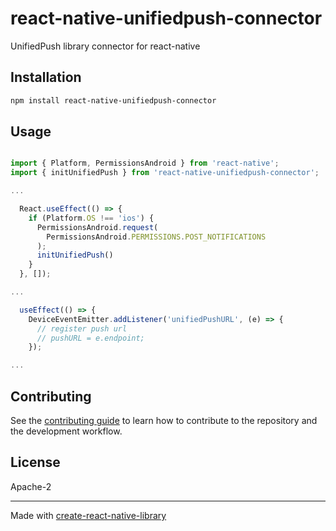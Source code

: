 # react-native-unifiedpush-connector

UnifiedPush library connector for react-native

## Installation

```sh
npm install react-native-unifiedpush-connector
```

## Usage

```js

import { Platform, PermissionsAndroid } from 'react-native';
import { initUnifiedPush } from 'react-native-unifiedpush-connector';

...

  React.useEffect(() => {
    if (Platform.OS !== 'ios') {
      PermissionsAndroid.request(
        PermissionsAndroid.PERMISSIONS.POST_NOTIFICATIONS
      );
      initUnifiedPush()
    }
  }, []);

...

  useEffect(() => {
    DeviceEventEmitter.addListener('unifiedPushURL', (e) => {
      // register push url
      // pushURL = e.endpoint;
    });

...

```

## Contributing

See the [contributing guide](CONTRIBUTING.md) to learn how to contribute to the repository and the development workflow.

## License

Apache-2

---

Made with [create-react-native-library](https://github.com/callstack/react-native-builder-bob)
